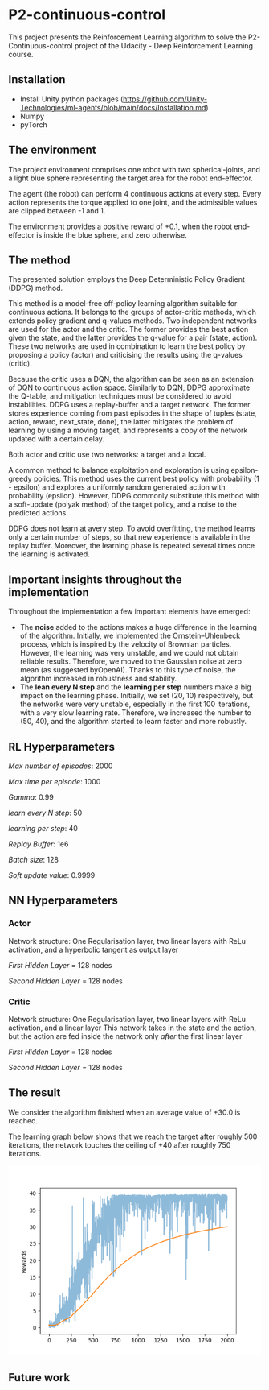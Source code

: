 # P2-continuous-control
This project presents the Reinforcement Learning algorithm to solve the P2-Continuous-control project of the Udacity - 
Deep Reinforcement Learning course.

## Installation
- Install Unity python packages (https://github.com/Unity-Technologies/ml-agents/blob/main/docs/Installation.md)
- Numpy
- pyTorch
## The environment

The project environment comprises one robot with two spherical-joints, and a light blue sphere representing the target 
area for the robot end-effector.

The agent (the robot) can perform 4 continuous actions at every step. Every action represents the torque applied to one 
joint, and the admissible values are clipped between -1 and 1.

The environment provides a positive reward of +0.1, when the robot end-effector is inside the blue sphere, and zero otherwise. 
 
## The method
The presented solution employs the Deep Deterministic Policy Gradient (DDPG) method. 

This method is a model-free off-policy learning algorithm suitable for continuous actions. It belongs to the groups of 
actor-critic methods, which extends policy gradient and q-values methods. Two independent networks are used for the actor
and the critic. The former provides the best action given the state, and the latter provides the q-value for a pair (state, action). 
These two networks are used in combination to learn the best policy by proposing a policy (actor) and criticising the results
using the q-values (critic).

Because the critic uses a DQN, the algorithm can be seen as an extension of DQN to continuous action space. Similarly to DQN, 
DDPG approximate the Q-table, and mitigation techniques must be considered to avoid instabilities. DDPG uses a replay-buffer and a target
network. The former stores experience coming from past episodes in the shape of tuples (state, action, reward, next_state, done), 
the latter mitigates the problem of learning by using a moving target, and represents a copy of the network updated with 
a certain delay.

Both actor and critic use two networks: a target and a local.

A common method to balance exploitation and exploration is using epsilon-greedy policies. This method uses the current 
best policy with probability (1 - epsilon) and explores a uniformly random generated action with probability (epsilon). 
However, DDPG commonly substitute this method with a soft-update (polyak method) of the target policy, and a noise to the 
predicted actions. 

DDPG does not learn at avery step. To avoid overfitting, the method learns only a certain number of steps, so that new
experience is available in the replay buffer. Moreover, the learning phase is repeated several times once the learning 
is activated.

## Important insights throughout the implementation

Throughout the implementation a few important elements have emerged:

- The **noise** added to the actions makes a huge difference in the learning of the algorithm. Initially, we implemented
    the Ornstein–Uhlenbeck process, which is inspired by the velocity of Brownian particles. However, the learning was 
    very unstable, and we could not obtain reliable results. Therefore, we moved to the Gaussian noise at zero mean (as suggested
    byOpenAI). Thanks to this type of noise, the algorithm increased in robustness and stability.
- The **lean every N step** and the **learning per step** numbers make a big impact on the learning phase. Initially, 
  we set (20, 10) respectively, but the networks were very unstable, especially in the first 100 iterations, with a very 
    slow learning rate. Therefore, we increased the number to (50, 40), and the algorithm started to learn faster and more
    robustly.


## RL Hyperparameters
_Max number of episodes_: 2000

_Max time per episode_: 1000

_Gamma_: 0.99

_learn every N step_: 50

_learning per step_: 40

_Replay Buffer_: 1e6

_Batch size_: 128

_Soft update value_: 0.9999

## NN Hyperparameters

### Actor 
Network structure: One Regularisation layer, two linear layers with ReLu activation, and a hyperbolic tangent as output layer

_First Hidden Layer_ = 128 nodes

_Second Hidden Layer_ = 128 nodes


### Critic 
Network structure: One Regularisation layer, two linear layers with ReLu activation, and a linear layer
This network takes in the state and the action, but the action are fed inside the network only _after_ the first linear layer

_First Hidden Layer_ = 128 nodes

_Second Hidden Layer_ = 128 nodes


## The result
We consider the algorithm finished when an average value of +30.0 is reached. 

The learning graph below shows that we reach the target after roughly 500 iterations, the network touches the ceiling of
+40 after roughly 750 iterations.

![Tux, the Linux mascot](img/p2_continuous_control.png)

## Future work
